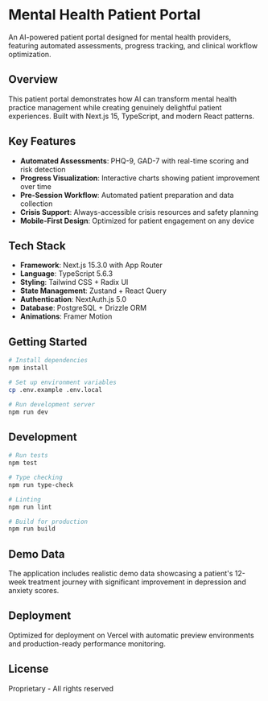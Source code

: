 # Mental Health Patient Portal

An AI-powered patient portal designed for mental health providers, featuring automated assessments, progress tracking, and clinical workflow optimization.

## Overview

This patient portal demonstrates how AI can transform mental health practice management while creating genuinely delightful patient experiences. Built with Next.js 15, TypeScript, and modern React patterns.

## Key Features

- **Automated Assessments**: PHQ-9, GAD-7 with real-time scoring and risk detection
- **Progress Visualization**: Interactive charts showing patient improvement over time
- **Pre-Session Workflow**: Automated patient preparation and data collection
- **Crisis Support**: Always-accessible crisis resources and safety planning
- **Mobile-First Design**: Optimized for patient engagement on any device

## Tech Stack

- **Framework**: Next.js 15.3.0 with App Router
- **Language**: TypeScript 5.6.3
- **Styling**: Tailwind CSS + Radix UI
- **State Management**: Zustand + React Query
- **Authentication**: NextAuth.js 5.0
- **Database**: PostgreSQL + Drizzle ORM
- **Animations**: Framer Motion

## Getting Started

```bash
# Install dependencies
npm install

# Set up environment variables
cp .env.example .env.local

# Run development server
npm run dev
```

## Development

```bash
# Run tests
npm test

# Type checking
npm run type-check

# Linting
npm run lint

# Build for production
npm run build
```

## Demo Data

The application includes realistic demo data showcasing a patient's 12-week treatment journey with significant improvement in depression and anxiety scores.

## Deployment

Optimized for deployment on Vercel with automatic preview environments and production-ready performance monitoring.

## License

Proprietary - All rights reserved